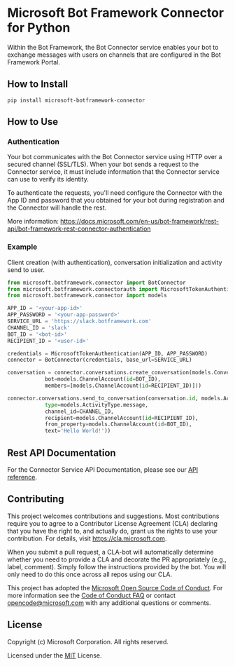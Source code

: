 # Microsoft Bot Framework Connector for Python

Within the Bot Framework, the Bot Connector service enables your bot to exchange messages with users on channels that are configured in the Bot Framework Portal.

## How to Install

````
pip install microsoft-botframework-connector
````

## How to Use

### Authentication
Your bot communicates with the Bot Connector service using HTTP over a secured channel (SSL/TLS). When your bot sends a request to the Connector service, it must include information that the Connector service can use to verify its identity.

To authenticate the requests, you'll need configure the Connector with the App ID and password that you obtained for your bot during registration and the Connector will handle the rest.

More information: https://docs.microsoft.com/en-us/bot-framework/rest-api/bot-framework-rest-connector-authentication

### Example
Client creation (with authentication), conversation initialization and activity send to user.
````python
from microsoft.botframework.connector import BotConnector
from microsoft.botframework.connectorauth import MicrosoftTokenAuthentication
from microsoft.botframework.connector import models

APP_ID = '<your-app-id>'
APP_PASSWORD = '<your-app-password>'
SERVICE_URL = 'https://slack.botframework.com'
CHANNEL_ID = 'slack'
BOT_ID = '<bot-id>'
RECIPIENT_ID = '<user-id>'

credentials = MicrosoftTokenAuthentication(APP_ID, APP_PASSWORD)
connector = BotConnector(credentials, base_url=SERVICE_URL)

conversation = connector.conversations.create_conversation(models.ConversationParameters(
            bot=models.ChannelAccount(id=BOT_ID),
            members=[models.ChannelAccount(id=RECIPIENT_ID)]))

connector.conversations.send_to_conversation(conversation.id, models.Activity(
            type=models.ActivityType.message,
            channel_id=CHANNEL_ID,
            recipient=models.ChannelAccount(id=RECIPIENT_ID),
            from_property=models.ChannelAccount(id=BOT_ID),
            text='Hello World!'))
````

## Rest API Documentation

For the Connector Service API Documentation, please see our [API reference](https://docs.microsoft.com/en-us/Bot-Framework/rest-api/bot-framework-rest-connector-api-reference).

## Contributing

This project welcomes contributions and suggestions.  Most contributions require you to agree to a
Contributor License Agreement (CLA) declaring that you have the right to, and actually do, grant us
the rights to use your contribution. For details, visit https://cla.microsoft.com.

When you submit a pull request, a CLA-bot will automatically determine whether you need to provide
a CLA and decorate the PR appropriately (e.g., label, comment). Simply follow the instructions
provided by the bot. You will only need to do this once across all repos using our CLA.

This project has adopted the [Microsoft Open Source Code of Conduct](https://opensource.microsoft.com/codeofconduct/).
For more information see the [Code of Conduct FAQ](https://opensource.microsoft.com/codeofconduct/faq/) or
contact [opencode@microsoft.com](mailto:opencode@microsoft.com) with any additional questions or comments.

## License

Copyright (c) Microsoft Corporation. All rights reserved.

Licensed under the [MIT](https://github.com/Microsoft/vscode/blob/master/LICENSE.txt) License.
